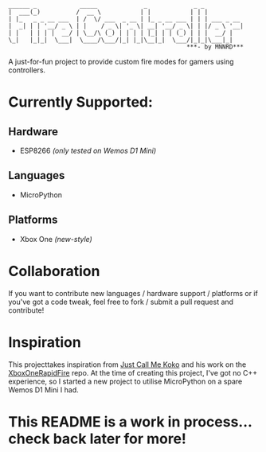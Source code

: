 ```
______ _            _____             _             _ _
|  ___(_)          /  __ \           | |           | | |
| |_   _ _ __ ___  | /  \/ ___  _ __ | |_ _ __ ___ | | | ___ _ __
|  _| | | '__/ _ \ | |    / _ \| '_ \| __| '__/ _ \| | |/ _ \ '__|
| |   | | | |  __/ | \__/\ (_) | | | | |_| | | (_) | | |  __/ |
\_|   |_|_|  \___|  \____/\___/|_| |_|\__|_|  \___/|_|_|\___|_|
                                                  ***- by MNNRD***
```

 A just-for-fun project to provide custom fire modes for gamers using controllers.
 
 # Currently Supported:
 ## Hardware
 * ESP8266 *(only tested on Wemos D1 Mini)*
 
 ## Languages
 * MicroPython
 
 ## Platforms
 * Xbox One *(new-style)*

# Collaboration
If you want to contribute new languages / hardware support / platforms or if you've got a code tweak, feel free to fork / submit a pull request and contribute!

# Inspiration
This projecttakes inspiration from [Just Call Me Koko](https://github.com/justcallmekoko) and his work on the [XboxOneRapidFire](https://github.com/justcallmekoko/XboxOneRapidFire/blob/master/rapid_fire_arduino_xbox_one_s.ino) repo. At the time of creating this project, I've got no C++ experience, so I started a new project to utilise MicroPython on a spare Wemos D1 Mini I had.

# This README is a work in process... check back later for more!
